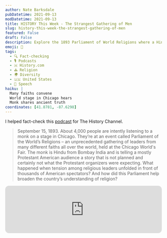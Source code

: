 ```yaml
---
author: Nate Barksdale
pubDatetime: 2021-09-13
modDatetime: 2021-09-13
title: HISTORY This Week - The Strangest Gathering of Men
slug: history-this-week-the-strangest-gathering-of-men
featured: False
draft: False
description: Explore the 1893 Parliament of World Religions where a Hindu monk holds a Chicago audience spellbound. A truly strange, historic gathering.
emoji: 🙏
tags:
  - 🔍 Fact-checking
  - 🎙️ Podcasts
  - 🇭 History.com
  - ⛪ Religion
  - 🌍 Diversity
  - 🇺🇸 United States
  - 🎤 Speech
haiku: |
  Many faiths convene
  World stage in Chicago hears
  Monk shares ancient truth
coordinates: [41.8781, -87.6298]
---
```


I helped fact-check this [podcast](https://open.spotify.com/episode/4hJ9kq6FE18Mo9l6AOrDru?si=K_CH_dDkRK6NVlck1B9D7g) for The History Channel.

> September 15, 1893. About 4,000 people are intently listening to a monk on a stage in Chicago. They’re at an event called Parliament of the World’s Religions – an unprecedented gathering of leaders from many different faiths all over the world, held at the Chicago World's Fair. The monk is Hindu from Bombay India and is telling a mostly Protestant American audience a story that is not planned and certainly not what the Protestant organizers were expecting. What happened when tension among religious leaders unfolded in front of thousands of American spectators? And how did this Parliament help broaden the country’s understanding of religion?

<iframe style="border-radius:12px" src="https://open.spotify.com/embed/episode/4hJ9kq6FE18Mo9l6AOrDru?utm_source=generator" width="100%" height="152" frameBorder="0" allowfullscreen="" allow="autoplay; clipboard-write; encrypted-media; fullscreen; picture-in-picture" loading="lazy"></iframe>
